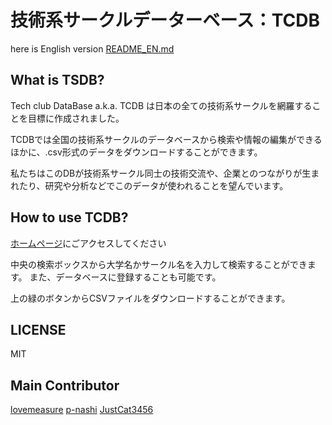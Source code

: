 # 技術系サークルデーターベース：TCDB

here is English version [README_EN.md](https://github.com/RobotClub-RyukyuUniv/TCDB/blob/main/README_EN.md)

## What is TSDB?

Tech club DataBase a.k.a. TCDB は日本の全ての技術系サークルを網羅することを目標に作成されました。

TCDBでは全国の技術系サークルのデータベースから検索や情報の編集ができるほかに、.csv形式のデータをダウンロードすることができます。

私たちはこのDBが技術系サークル同士の技術交流や、企業とのつながりが生まれたり、研究や分析などでこのデータが使われることを望んでいます。

## How to use TCDB?

[ホームページ](https://robotclub-ryukyuuniv.github.io/TCDB/)にごアクセスしてください

中央の検索ボックスから大学名かサークル名を入力して検索することができます。
また、データベースに登録することも可能です。

上の緑のボタンからCSVファイルをダウンロードすることができます。

## LICENSE

MIT

## Main Contributor
[lovemeasure](https://github.com/lovemeasure)
[p-nashi](https://github.com/p-nasimonan)
[JustCat3456](https://github.com/orgs/RobotClub-RyukyuUniv/people/JustCat3456)